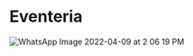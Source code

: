 # Eventeria
![WhatsApp Image 2022-04-09 at 2 06 19 PM](https://user-images.githubusercontent.com/97531076/162563961-ce4fab33-2022-4584-9d4b-7fd4b8895764.jpeg)
